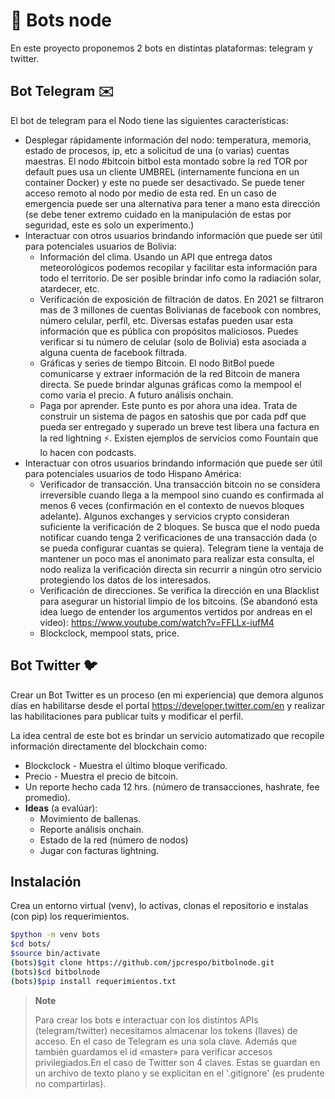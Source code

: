 # 🤖 Bots node
En este proyecto proponemos 2 bots en distintas plataformas: telegram y twitter.

## Bot Telegram ✉️ 

El bot de telegram para el Nodo tiene las siguientes características:
- Desplegar rápidamente información del nodo: temperatura, memoria, estado de procesos, ip, etc a solicitud de una (o varias) cuentas maestras. El nodo #bitcoin bitbol esta montado sobre la red TOR por default pues usa un cliente UMBREL (internamente funciona en un container Docker) y este no puede ser desactivado. Se puede tener acceso remoto al nodo por medio de esta red. En un caso de emergencia puede ser una alternativa para tener a mano esta dirección (se debe tener extremo cuidado en la manipulación de estas por seguridad, este es solo un experimento.)
- Interactuar con otros usuarios brindando información que puede ser útil para potenciales usuarios de Bolivia:
	- Información del clima. 
	  Usando un API que entrega datos meteorológicos podemos recopilar y facilitar esta información para todo el territorio. De ser posible brindar info como la radiación solar, atardecer, etc.
	- Verificación de exposición de filtración de datos.
	  En 2021 se filtraron mas de 3 millones de cuentas Bolivianas de facebook con nombres, número celular, perfil, etc. Diversas estafas pueden usar esta información que es pública con propósitos maliciosos. Puedes verificar si tu número de celular (solo de Bolivia) esta asociada a alguna cuenta de facebook filtrada.
	- Gráficas y series de tiempo Bitcoin.
	  El nodo BitBol puede comunicarse y extraer información de la red Bitcoin de manera directa. Se puede brindar algunas gráficas como la mempool el como varia el precio. A futuro análisis onchain.
	- Paga por aprender.
	  Este punto es por ahora una idea. Trata de construir un sistema de pagos en satoshis que por cada pdf que pueda ser entregado y superado un breve test libera una factura en la red lightning ⚡. Existen ejemplos de servicios como Fountain que lo hacen con podcasts. 
- Interactuar con otros usuarios brindando información que puede ser útil para potenciales usuarios de todo Hispano América:
	- Verificador de transacción. 
	  Una transacción bitcoin no se considera irreversible cuando llega a la mempool sino cuando es confirmada al menos 6 veces (confirmación en el contexto de nuevos bloques adelante). Algunos exchanges y servicios crypto consideran suficiente la verificación de 2 bloques. Se busca que el nodo pueda notificar cuando tenga 2 verificaciones de una transacción dada (o se pueda configurar cuantas se quiera). Telegram tiene la ventaja de mantener un poco mas el anonimato para realizar esta consulta, el nodo realiza la verificación directa sin recurrir a ningún otro servicio protegiendo los datos de los interesados. 
	- Verificación de direcciones.
	  Se verifica la dirección en una Blacklist para asegurar un historial limpio de los bitcoins.
	  (Se abandonó esta idea luego de entender los argumentos vertidos por andreas en el video):
	  https://www.youtube.com/watch?v=FFLLx-iufM4
	- Blockclock, mempool stats, price.

## Bot Twitter 🐦

Crear un Bot Twitter es un proceso (en mi experiencia) que demora algunos días en habilitarse desde el portal https://developer.twitter.com/en y realizar las habilitaciones para publicar tuits y modificar el perfil.


La idea central de este bot es brindar un servicio automatizado que recopile información directamente del blockchain como:
  - Blockclock -  Muestra el último bloque verificado.
  - Precio - Muestra el precio de bitcoin.
  - Un reporte hecho cada 12 hrs. (número de transacciones, hashrate, fee promedio).
  - **Ideas** (a evalúar):
    - Movimiento de ballenas.
    - Reporte análisis onchain.
    - Estado de la red (número de nodos)
    - Jugar con facturas lightning.


## Instalación 

Crea un entorno virtual (venv), lo activas, clonas el repositorio e instalas (con pip) los requerimientos.

``` sh
$python -m venv bots
$cd bots/
$source bin/activate
(bots)$git clone https://github.com/jpcrespo/bitbolnode.git
(bots)$cd bitbolnode
(bots)$pip install requerimientos.txt
```
> **Note**
> 
> Para crear los bots e interactuar con los distintos APIs (telegram/twitter) necesitamos almacenar los tokens (llaves) de acceso.
>En el caso de Telegram es una sola clave. Además que también guardamos el id «master» para verificar accesos privilegiados.En el caso de Twitter son 4 claves.
> Estas se guardan en un archivo de texto plano y se explicitan en el '.gitignore' (es prudente no compartirlas).

